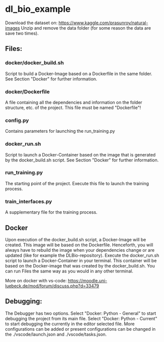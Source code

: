 # dl_bio_example

Download the dataset on:
https://www.kaggle.com/prasunroy/natural-images
Unzip and remove the data folder (for some reason the data are save two times).

## Files:

### docker/docker_build.sh

Script to build a Docker-Image based on a Dockerfile in the same folder. See Section
"Docker" for further information.

### docker/Dockerfile

A file containing all the dependencies and information on the folder structure, etc. of 
the project. This file must be named "Dockerfile"!

### config.py

Contains parameters for launching the run_training.py

### docker_run.sh

Script to launch a Docker-Container based on the image that is generated by the
docker_build.sh script. See Section "Docker" for further information.

### run_training.py

The starting point of the project. Execute this file to launch the training process.

### train_interfaces.py

A supplementary file for the training process.

## Docker

Upon execution of the docker_build.sh script, a Docker-Image will be created. This image
will be based on the Dockerfile. Henceforth, you will always have to rebuild the image
when your dependencies change or are updated (like for example the DLBio-repository).
Execute the docker_run.sh script to launch a Docker-Container in your terminal. This
container will be based on the Docker-image that was created by the docker_build.sh.
You can run Files the same way as you would in any other terminal.

More on docker with vs-code:
https://moodle.uni-luebeck.de/mod/forum/discuss.php?d=33479

## Debugging:

The Debugger has two options. Select "Docker: Python - General" to start debugging the
project from its main file. Select "Docker: Python - Current" to start debugging the
currently in the editor selected file.
More configurations can be added or present configurations can be changed in the
./vscode/launch.json and ./vscode/tasks.json.
